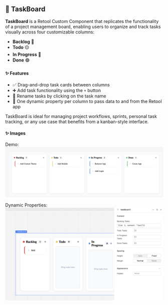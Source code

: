 ## 🧩 TaskBoard

**TaskBoard** is a Retool Custom Component that replicates the functionality of a project management board, enabling users to organize and track tasks visually across four customizable columns:

- **Backlog** 🔴  
- **Todo** 🟡  
- **In Progress** 🔵  
- **Done** 🟢  

#### ✨ Features

- ✅ Drag-and-drop task cards between columns  
- ➕ Add task functionality using the `+` button  
- 📝 Rename tasks by clicking on the task name  
- 🔁 One dynamic property per column to pass data to and from the Retool app

TaskBoard is ideal for managing project workflows, sprints, personal task tracking, or any use case that benefits from a kanban-style interface.

#### ✨ Images

Demo: 
![TaskBoard](./assets/task_board.png)

Dynamic Properties:
![TaskBoard Dynamic Properties](./assets/dynamic_properties.png)